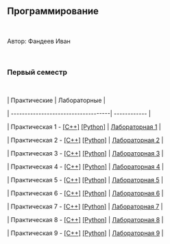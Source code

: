 ## Программирование

​

Автор: Фандеев Иван

​

### Первый семестр

​

| Практические                    | Лабораторные |

| ------------------------------------| ------------ |

| Практическая 1 - [[C++]](./Practice/01/C++/) [[Python]](./Practice/01/Python/) | [Лабораторная 1](./Lab/01/ReadMe.md) |

| Практическая 2 - [[C++]](./Practice/02/C++/) [[Python]](./Practice/02/Python/) | [Лабораторная 2](./Lab/02/ReadMe.md) |

| Практическая 3 - [[C++]](./Practice/03/C++/) [[Python]](./Practice/03/Python/) | [Лабораторная 3](./Lab/03/ReadMe.md) |

| Практическая 4 - [[C++]](./Practice/04/C++/) [[Python]](./Practice/04/Python/) | [Лабораторная 4](./Lab/04/ReadMe.md) |

| Практическая 5 - [[C++]](./Practice/05/C++/) [[Python]](./Practice/05/Python/) | [Лабораторная 5](./Lab/05/ReadMe.md) |

| Практическая 6 - [[C++]](./Practice/06/C++/) [[Python]](./Practice/06/Python/) | [Лабораторная 6](./Lab/06/ReadMe.md) |

| Практическая 7 - [[C++]](./Practice/07/C++/) [[Python]](./Practice/07/Python/) | [Лабораторная 7](./Lab/07/ReadMe.md) |

| Практическая 8 - [[C++]](./Practice/08/C++/) [[Python]](./Practice/08/Python/) | [Лабораторная 8](./Lab/08/ReadMe.md) |

| Практическая 9 - [[C++]](./Practice/09/C++/) [[Python]](./Practice/09/Python/) | [Лабораторная 9](./Lab/09/ReadMe.md) |
